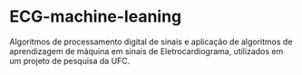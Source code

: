# ECG-machine-leaning
Algoritmos de processamento digital de sinais e aplicação de algoritmos de aprendizagem de máquina em sinais de Eletrocardiograma, utilizados em um projeto de pesquisa da UFC.
